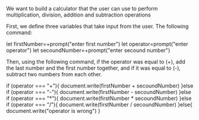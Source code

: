 We want to build a calculator that the user can use to perform multiplication, division, addition and subtraction operations

First, we define three variables that take input from the user.
The following command:

let firstNumber=+prompt("enter first number")
let operator=prompt("enter operator")
let secoundNumber=+prompt("enter secound number")

Then, using the following command, if the operator was equal to (+), add the last number and the first number together, and if it was equal to (-), subtract two numbers from each other.

if (operator === "+"){
    document.write(firstNumber + secoundNumber)
}else if (operator === "-"){
    document.write(firstNumber - secoundNumber)
}else if (operator === "*"){
    document.write(firstNumber * secoundNumber)
}else if (operator === "/"){
    document.write(firstNumber / secoundNumber)
}else{
    document.write("operator is wrong")
}